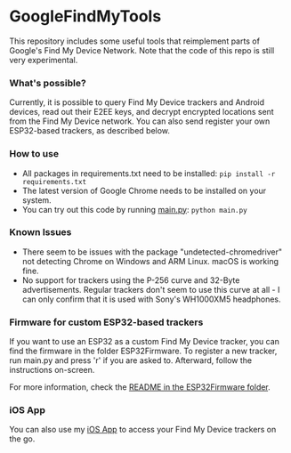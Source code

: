 # GoogleFindMyTools

This repository includes some useful tools that reimplement parts of Google's Find My Device Network. Note that the code of this repo is still very experimental.

### What's possible?
Currently, it is possible to query Find My Device trackers and Android devices, read out their E2EE keys, and decrypt encrypted locations sent from the Find My Device network. You can also send register your own ESP32-based trackers, as described below.

### How to use
- All packages in requirements.txt need to be installed: `pip install -r requirements.txt`
- The latest version of Google Chrome needs to be installed on your system.
- You can try out this code by running [main.py](main.py): `python main.py`

### Known Issues
- There seem to be issues with the package "undetected-chromedriver" not detecting Chrome on Windows and ARM Linux. macOS is working fine.
- No support for trackers using the P-256 curve and 32-Byte advertisements. Regular trackers don't seem to use this curve at all - I can only confirm that it is used with Sony's WH1000XM5 headphones.

### Firmware for custom ESP32-based trackers
If you want to use an ESP32 as a custom Find My Device tracker, you can find the firmware in the folder ESP32Firmware. To register a new tracker, run main.py and press 'r' if you are asked to. Afterward, follow the instructions on-screen.

For more information, check the [README in the ESP32Firmware folder](ESP32Firmware/README.md).

### iOS App
You can also use my [iOS App](https://testflight.apple.com/join/rGqa2mTe) to access your Find My Device trackers on the go.
